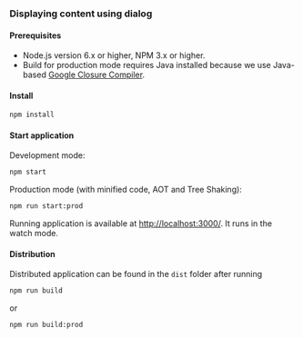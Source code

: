 ### Displaying content using dialog

#### Prerequisites

- Node.js version 6.x or higher, NPM 3.x or higher.
- Build for production mode requires Java installed because we use Java-based [Google Closure Compiler](https://github.com/roman01la/webpack-closure-compiler).

#### Install

```sh
npm install
```

#### Start application

Development mode:

```sh
npm start
```

Production mode (with minified code, AOT and Tree Shaking):

```sh
npm run start:prod
```

Running application is available at [http://localhost:3000/](http://localhost:3000/). It runs in the watch mode.

#### Distribution

Distributed application can be found in the `dist` folder after running

```sh
npm run build
```

or

```sh
npm run build:prod
```